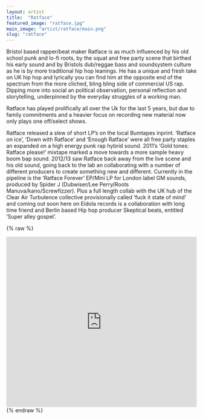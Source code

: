 ```yaml
---
layout: artist
title:  "Ratface"
featured_image: "ratface.jpg"
main_image: "artist/ratface/main.png"
slug: "ratface"
---
```


Bristol based rapper/beat maker Ratface is as much influenced by his old school punk and lo-fi roots, by the squat and free party scene that birthed his early sound and by Bristols dub/reggae bass and soundsystem culture as he is by more traditional hip hop leanings. He has a unique and fresh take on UK hip hop and lyrically you can find him at the opposite end of the spectrum from the more cliched, bling bling side of commercial US rap. Dipping more into social an political observation, personal reflection and storytelling, underpinned by the everyday struggles of a working man.

Ratface has played prolifically all over the Uk for the last 5 years, but due to family commitments and a heavier focus on recording new material now only plays one off/select shows.

Ratface released a slew of short LP’s on the local Bumtapes inprint. ‘Ratface on ice’, ‘Down with Ratface’ and ‘Enough Ratface’ were all free party staples an expanded on a high energy punk rap hybrid sound. 2011’s ‘Gold tones: Ratface please!’ mixtape marked a move towards a more sample heavy boom bap sound. 2012/13 saw Ratface back away from the live scene and his old sound, going back to the lab an collaborating with a number of different producers to create something new and different. Currently in the pipeline is the ‘Ratface Forever’ EP/Mini LP for London label GM sounds, produced by Spider J (Dubwiser/Lee Perry/Roots Manuva/kano/Screwfizzer). Plus a full length collab with the UK hub of the Clear Air Turbulence collective provisionally called ‘fuck it state of mind’ and coming out soon here on Eidola records is a collaboration with long time friend and Berlin based Hip hop producer Skeptical beats, entitled ‘Super alley gospel’.

{% raw %}
<iframe width="100%" height="450" scrolling="no" frameborder="no" src="https://w.soundcloud.com/player/?url=https%3A//api.soundcloud.com/users/2694222&amp;auto_play=false&amp;hide_related=false&amp;show_comments=true&amp;show_user=true&amp;show_reposts=false&amp;visual=true"></iframe>
{% endraw %}
